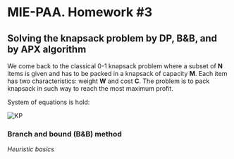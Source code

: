 # MIE-PAA. Homework #3

## Solving the knapsack problem by DP, B&B, and by APX algorithm

We come back to the classical 0-1 knapsack problem where a subset of **N** items is given and has to be packed in a knapsack of capacity **M**. Each item has two characteristics: weight **W** and cost **C**. The problem is to pack knapsack in such way to reach the most maximum profit.

System of equations is hold:

![KP](https://raw.github.com/platomik/mie-paa/master/3/KP-main-formula.jpg)


### Branch and bound (B&B) method



*Heuristic basics*